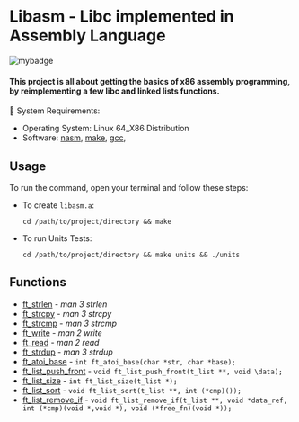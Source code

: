 # Libasm - Libc implemented in Assembly Language
![mybadge](https://badgen.net/badge/SKILLS/%20ASSEMBLY,%20C,%20LINKED%20LISTS%20/red?scale=1.2)

#### This project is all about getting the basics of x86 assembly programming, by reimplementing a few libc and linked lists functions.


🔧 System Requirements:
   - Operating System: Linux 64_X86 Distribution
   - Software: [nasm](https://nasm.us/), [make](https://www.gnu.org/software/make/), [gcc](https://gcc.gnu.org/), 

## Usage
 
To run the command, open your terminal and follow these steps:

  - To create ```libasm.a```:
  
      ```shell
      cd /path/to/project/directory && make
      ```
      
   - To run Units Tests:

      ```shell
      cd /path/to/project/directory && make units && ./units
      ```


## Functions

- [ft_strlen](src/ft_strlen.s) - *man 3 strlen*
- [ft_strcpy](src/ft_strcpy.s) - *man 3 strcpy*
- [ft_strcmp](src/ft_strcmp.s) - *man 3 strcmp*
- [ft_write](src/ft_write.s) - *man 2 write*
- [ft_read](src/ft_read.s) - *man 2 read*
- [ft_strdup](src/ft_strdup.s) - *man 3 strdup*
- [ft_atoi_base](src/ft_atoi_base_bonus.s) - ```int ft_atoi_base(char *str, char *base);```
- [ft_list_push_front](src/ft_list_push_front_bonus.s) - ```void ft_list_push_front(t_list **, void \data);```
- [ft_list_size](src/ft_list_size_bonus.s) - ```int ft_list_size(t_list *);```
- [ft_list_sort](src/ft_list_sort_bonus.s) - ```void ft_list_sort(t_list **, int (*cmp)());```
- [ft_list_remove_if](src/ft_list_remove_if_bonus.s) - ```void ft_list_remove_if(t_list **, void *data_ref, int (*cmp)(void *,void *), void (*free_fn)(void *));```
